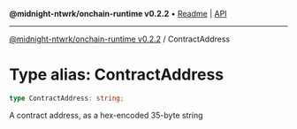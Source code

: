 **@midnight-ntwrk/onchain-runtime v0.2.2** • [Readme](../README.md) \| [API](../globals.md)

***

[@midnight-ntwrk/onchain-runtime v0.2.2](../README.md) / ContractAddress

# Type alias: ContractAddress

```ts
type ContractAddress: string;
```

A contract address, as a hex-encoded 35-byte string
